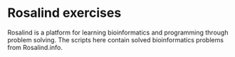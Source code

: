 # Rosalind exercises
Rosalind is a platform for learning bioinformatics and programming through problem solving. The scripts here contain solved bioinformatics problems from Rosalind.info.

